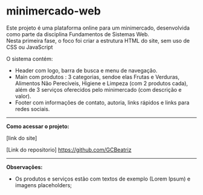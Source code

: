 # minimercado-web

Este projeto é uma plataforma online para um minimercado, desenvolvida como parte da disciplina Fundamentos de Sistemas Web.  
Nesta primeira fase, o foco foi criar a estrutura HTML do site, sem uso de CSS ou JavaScript

O sistema contém:  
- Header com logo, barra de busca e menu de navegação.  
- Main com produtos : 3 categorias, sendoe elas Frutas e Verduras, Alimentos Não Perecíveis, Higiene e Limpeza (com 2 produtos cada), além de 3 serviços oferecidos pelo minimercado (com descrição e valor).  
- Footer com informações de contato, autoria, links rápidos e links para redes sociais.

___

__Como acessar o projeto:__

[link do site] 

[Link do repositorio] https://github.com/GCBeatriz

___

__Observações:__

- Os produtos e serviços estão com textos de exemplo (Lorem Ipsum) e imagens placeholders;

